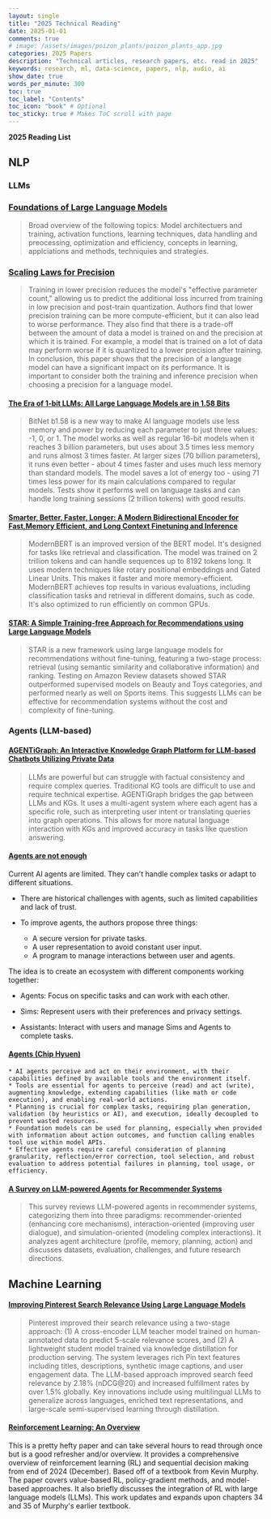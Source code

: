```yaml
---
layout: single
title: "2025 Technical Reading"
date: 2025-01-01
comments: true
# image: /assets/images/poizon_plants/poizon_plants_app.jpg
categories: 2025 Papers
description: "Technical articles, research papers, etc. read in 2025"
keywords: research, ml, data-science, papers, nlp, audio, ai
show_date: true
words_per_minute: 300
toc: true
toc_label: "Contents"
toc_icon: "book" # Optional
toc_sticky: true # Makes ToC scroll with page
---
```


**2025 Reading List**

## NLP

### LLMs

### [Foundations of Large Language Models](https://arxiv.org/abs/2501.09223)
> Broad overview of the following topics: Model architectuers and training, activation functions, learning techniques, data handling and preocessing, optimization and efficiency, concepts in learning, applciations and methods, techniquies and strategies.

### [Scaling Laws for Precision](https://arxiv.org/abs/2411.04330)
> Training in lower precision reduces the model's "effective parameter count," allowing us to predict the additional loss incurred from training in low precision and post-train quantization. Authors find that lower precision training can be more compute-efficient, but it can also lead to worse performance. They also find that there is a trade-off between the amount of data a model is trained on and the precision at which it is trained. For example, a model that is trained on a lot of data may perform worse if it is quantized to a lower precision after training.
In conclusion, this paper shows that the precision of a language model can have a significant impact on its performance. It is important to consider both the training and inference precision when choosing a precision for a language model.

#### [The Era of 1-bit LLMs: All Large Language Models are in 1.58 Bits](https://arxiv.org/abs/2402.17764)
> BitNet b1.58 is a new way to make AI language models use less memory and power by reducing each parameter to just three values: -1, 0, or 1. The model works as well as regular 16-bit models when it reaches 3 billion parameters, but uses about 3.5 times less memory and runs almost 3 times faster. At larger sizes (70 billion parameters), it runs even better - about 4 times faster and uses much less memory than standard models. The model saves a lot of energy too - using 71 times less power for its main calculations compared to regular models. Tests show it performs well on language tasks and can handle long training sessions (2 trillion tokens) with good results.

#### [Smarter, Better, Faster, Longer: A Modern Bidirectional Encoder for Fast,Memory Efficient, and Long Context Finetuning and Inference](https://arxiv.org/pdf/2412.13663)
> ModernBERT is an improved version of the BERT model. It's designed for tasks like retrieval and classification. The model was trained on 2 trillion tokens and can handle sequences up to 8192 tokens long. It uses modern techniques like rotary positional embeddings and Gated Linear Units. This makes it faster and more memory-efficient. ModernBERT achieves top results in various evaluations, including classification tasks and retrieval in different domains, such as code. It's also optimized to run efficiently on common GPUs. 

#### [STAR: A Simple Training-free Approach for Recommendations using Large Language Models](https://arxiv.org/pdf/2410.16458)
> STAR is a new framework using large language models for recommendations without fine-tuning, featuring a two-stage process: retrieval (using semantic similarity and collaborative information) and ranking. Testing on Amazon Review datasets showed STAR outperformed supervised models on Beauty and Toys categories, and performed nearly as well on Sports items. This suggests LLMs can be effective for recommendation systems without the cost and complexity of fine-tuning.

### Agents (LLM-based)

#### [AGENTiGraph: An Interactive Knowledge Graph Platform for LLM-based Chatbots Utilizing Private Data](https://arxiv.org/pdf/2410.11531)
> LLMs are powerful but can struggle with factual consistency and require complex queries. Traditional KG tools are difficult to use and require technical expertise. AGENTiGraph bridges the gap between LLMs and KGs. It uses a multi-agent system where each agent has a specific role, such as interpreting user intent or translating queries into graph operations. This allows for more natural language interaction with KGs and improved accuracy in tasks like question answering.

#### [Agents are not enough](https://arxiv.org/pdf/2412.16241v1)

Current AI agents are limited. They can't handle complex tasks or adapt to different situations.

* There are historical challenges with agents, such as limited capabilities and lack of trust.

* To improve agents, the authors propose three things:
  * A secure version for private tasks.
  * A user representation to avoid constant user input. 
  * A program to manage interactions between user and agents.

The idea is to create an ecosystem with different components working together:

* Agents: Focus on specific tasks and can work with each other.

* Sims: Represent users with their preferences and privacy settings.

* Assistants: Interact with users and manage Sims and Agents to complete tasks.

#### [Agents (Chip Hyuen)](https://huyenchip.com//2025/01/07/agents.html)

```
* AI agents perceive and act on their environment, with their capabilities defined by available tools and the environment itself.
* Tools are essential for agents to perceive (read) and act (write), augmenting knowledge, extending capabilities (like math or code execution), and enabling real-world actions.
* Planning is crucial for complex tasks, requiring plan generation, validation (by heuristics or AI), and execution, ideally decoupled to prevent wasted resources.
* Foundation models can be used for planning, especially when provided with information about action outcomes, and function calling enables tool use within model APIs.
* Effective agents require careful consideration of planning granularity, reflection/error correction, tool selection, and robust evaluation to address potential failures in planning, tool usage, or efficiency.
```

#### [A Survey on LLM-powered Agents for Recommender Systems](https://arxiv.org/abs/2502.10050)
> This survey reviews LLM-powered agents in recommender systems, categorizing them into three paradigms: recommender-oriented (enhancing core mechanisms), interaction-oriented (improving user dialogue), and simulation-oriented (modeling complex interactions). It analyzes agent architecture (profile, memory, planning, action) and discusses datasets, evaluation, challenges, and future research directions.

## Machine Learning

#### [Improving Pinterest Search Relevance Using Large Language Models](https://medium.com/pinterest-engineering/improving-pinterest-search-relevance-using-large-language-models-4cd938d4e892)
> Pinterest improved their search relevance using a two-stage approach: (1) A cross-encoder LLM teacher model trained on human-annotated data to predict 5-scale relevance scores, and (2) A lightweight student model trained via knowledge distillation for production serving. The system leverages rich Pin text features including titles, descriptions, synthetic image captions, and user engagement data. The LLM-based approach improved search feed relevance by 2.18% (nDCG@20) and increased fulfillment rates by over 1.5% globally. Key innovations include using multilingual LLMs to generalize across languages, enriched text representations, and large-scale semi-supervised learning through distillation.

#### [Reinforcement Learning: An Overview](https://arxiv.org/pdf/2412.05265)
This is a pretty hefty paper and can take several hours to read through once but is a good refresher and/or overview. It provides a comprehensive overview of reinforcement learning (RL) and sequential decision making from end of 2024 (December). Based off of a textbook from Kevin Murphy. The paper covers value-based RL, policy-gradient methods, and model-based approaches. It also briefly discusses the integration of RL with large language models (LLMs). This work updates and expands upon chapters 34 and 35 of Murphy's earlier textbook. 

